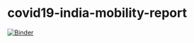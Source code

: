 # covid19-india-mobility-report

[![Binder](https://mybinder.org/badge_logo.svg)](https://mybinder.org/v2/gh/AksChougule/covid19-india-mobility-report/master?filepath=mobility-data.ipynb)
